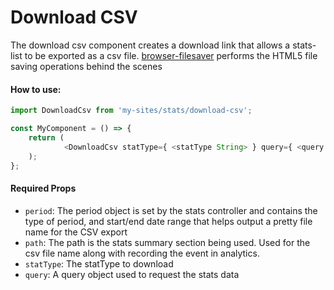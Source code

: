 Download CSV
============
The download csv component creates a download link that allows a stats-list to be exported as a csv file.  [browser-filesaver](https://github.com/tmpvar/browser-filesaver) performs the HTML5 file saving operations behind the scenes

#### How to use:

```js
import DownloadCsv from 'my-sites/stats/download-csv';

const MyComponent = () => {
    return (
			<DownloadCsv statType={ <statType String> } query={ <query Object> } path={ <path String> } period={ <period Object> } />;
    );
};
```

#### Required Props

* `period`: The period object is set by the stats controller and contains the type of period, and start/end date range that helps output a pretty file name for the CSV export
* `path`: The path is the stats summary section being used.  Used for the csv file name along with recording the event in analytics.
* `statType`: The statType to download
* `query`: A query object used to request the stats data
